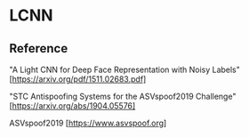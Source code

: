 # LCNN


## Reference
"A Light CNN for Deep Face Representation with Noisy Labels" [https://arxiv.org/pdf/1511.02683.pdf]

"STC Antispoofing Systems for the ASVspoof2019 Challenge" [https://arxiv.org/abs/1904.05576]

ASVspoof2019 [https://www.asvspoof.org]
